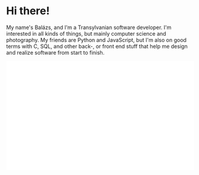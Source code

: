 # Hi there!
My name's Balázs, and I'm a Transylvanian software developer.
I'm interested in all kinds of things, but mainly computer science and photography.
My friends are Python and JavaScript, but I'm also on good terms with C, SQL,
and other back-, or front end stuff that help me design and realize
software from start to finish.

![](https://raw.githubusercontent.com/bigbali/profile-graphs/master/generated/overview.svg#gh-dark-mode-only)
